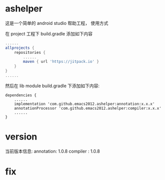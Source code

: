 # ashelper

这是一个简单的 android studio 帮助工程， 使用方式

在 project 工程下 build.gradle 添加如下内容

```build.gradle
......
allprojects {
    repositories {
        ......
        maven { url 'https://jitpack.io' }
    }
}
......
```

然后在 lib module build.gradle 下添加如下内容:

```
dependencies {
    ......
    implementation 'com.github.emacs2012.ashelper:annotation:x.x.x'
    annotationProcessor 'com.github.emacs2012.ashelper:compiler:x.x.x'
    ......
}
```

# version
当前版本信息:
annotation: 1.0.8
compiler  : 1.0.8


# fix
